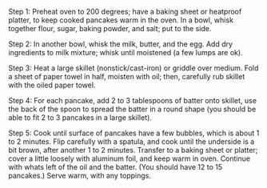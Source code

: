 Step 1:
Preheat oven to 200 degrees; have a baking sheet or heatproof platter, to keep cooked pancakes warm in the oven. In a bowl, whisk together flour, sugar, baking powder, and salt; put to the side.

Step 2:
In another bowl, whisk the milk, butter, and the egg. Add dry ingredients to milk mixture; whisk until moistened (a few lumps are ok).

Step 3:
Heat a large skillet (nonstick/cast-iron) or griddle over medium. Fold a sheet of paper towel in half, moisten with oil; then, carefully rub skillet with the oiled paper towel.

Step 4:
For each pancake, add 2 to 3 tablespoons of batter onto skillet, use the back of the spoon to spread the batter in a round shape (you should be able to fit 2 to 3 pancakes in a large skillet).

Step 5:
Cook until surface of pancakes have a few bubbles, which is about 1 to 2 minutes. Flip carefully with a spatula, and cook until the underside is a bit brown, after another 1 to 2 minutes. Transfer to a baking sheet or platter; cover a little loosely with aluminum foil, and keep warm in oven. Continue with whats left of the oil and the batter. (You should have 12 to 15 pancakes.) Serve warm, with any toppings.


